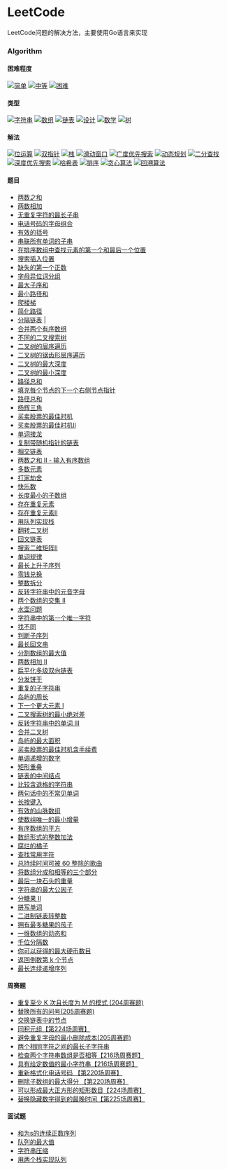 # LeetCode

LeetCode问题的解决方法，主要使用Go语言来实现
### Algorithm

#### 困难程度
[![简单](https://img.shields.io/badge/%E7%AE%80%E5%8D%95-62-5cb85c)](https://github.com/yankewei/LeetCode-Go/labels/%E7%AE%80%E5%8D%95)
[![中等](https://img.shields.io/badge/%E4%B8%AD%E7%AD%89-32-f0ad4e)](https://github.com/yankewei/LeetCode-Go/labels/%E4%B8%AD%E7%AD%89)
[![困难](https://img.shields.io/badge/%E5%9B%B0%E9%9A%BE-3-d9534f)](https://github.com/yankewei/LeetCode-Go/labels/%E5%9B%B0%E9%9A%BE)
#### 类型
[![字符串](https://img.shields.io/badge/%E5%AD%97%E7%AC%A6%E4%B8%B2-19-c2e0c6)](https://github.com/yankewei/LeetCode-Go/labels/%E5%AD%97%E7%AC%A6%E4%B8%B2)
[![数组](https://img.shields.io/badge/%E6%95%B0%E7%BB%84-25-efa5ac)](https://github.com/yankewei/LeetCode-Go/labels/%E6%95%B0%E7%BB%84)
[![链表](https://img.shields.io/badge/%E9%93%BE%E8%A1%A8-11-e2f497)](https://github.com/yankewei/LeetCode-Go/labels/%E9%93%BE%E8%A1%A8)
[![设计](https://img.shields.io/badge/%E8%AE%BE%E8%AE%A1-2-4e32bc)](https://github.com/yankewei/LeetCode-Go/labels/%E8%AE%BE%E8%AE%A1)
[![数学](https://img.shields.io/badge/%E6%95%B0%E5%AD%A6-5-d4c5f9)](https://github.com/yankewei/LeetCode-Go/labels/%E6%95%B0%E5%AD%A6)
[![树](https://img.shields.io/badge/%E6%A0%91-7-c2e0c6)](https://github.com/yankewei/LeetCode-Go/labels/%E6%A0%91)
#### 解法
[![位运算](https://img.shields.io/badge/%E4%BD%8D%E8%BF%90%E7%AE%97-2-7786d1)](https://github.com/yankewei/LeetCode-Go/labels/%E4%BD%8D%E8%BF%90%E7%AE%97)
[![双指针](https://img.shields.io/badge/%E5%8F%8C%E6%8C%87%E9%92%88-16-388099)](https://github.com/yankewei/LeetCode-Go/labels/%E5%8F%8C%E6%8C%87%E9%92%88)
[![栈](https://img.shields.io/badge/%E6%A0%88-6-d015ed)](https://github.com/yankewei/LeetCode-Go/labels/%E6%A0%88)
[![滑动窗口](https://img.shields.io/badge/%E6%BB%91%E5%8A%A8%E7%AA%97%E5%8F%A3-5-f4d577)](https://github.com/yankewei/LeetCode-Go/labels/%E6%BB%91%E5%8A%A8%E7%AA%97%E5%8F%A3)
[![广度优先搜索](https://img.shields.io/badge/%E5%B9%BF%E5%BA%A6%E4%BC%98%E5%85%88%E6%90%9C%E7%B4%A0-4-61e8a4)](https://github.com/yankewei/LeetCode-Go/labels/%E5%B9%BF%E5%BA%A6%E4%BC%98%E5%85%88%E6%90%9C%E7%B4%A2)
[![动态规划](https://img.shields.io/badge/%E5%8A%A8%E6%80%81%E8%A7%84%E5%88%92-9-e2770b)](https://github.com/yankewei/LeetCode-Go/labels/%E5%8A%A8%E6%80%81%E8%A7%84%E5%88%92)
[![二分查找](https://img.shields.io/badge/%E4%BA%8C%E5%88%86%E6%9F%A5%E6%89%BE-5-3b8fba)](https://github.com/yankewei/LeetCode-Go/labels/%E4%BA%8C%E5%88%86%E6%9F%A5%E6%89%BE)
[![深度优先搜索](https://img.shields.io/badge/%E6%B7%B1%E5%BA%A6%E4%BC%98%E5%85%88%E6%90%9C%E7%B4%A2-6-9f59e0)](https://github.com/yankewei/LeetCode-Go/labels/%E6%B7%B1%E5%BA%A6%E4%BC%98%E5%85%88%E6%90%9C%E7%B4%A2)
[![哈希表](https://img.shields.io/badge/%E5%93%88%E5%B8%8C%E8%A1%A8-13-46a9bf)](https://github.com/yankewei/LeetCode-Go/labels/%E5%93%88%E5%B8%8C%E8%A1%A8)
[![排序](https://img.shields.io/badge/%E6%8E%92%E5%BA%8F-2-3ce522)](https://github.com/yankewei/LeetCode-Go/labels/%E6%8E%92%E5%BA%8F)
[![贪心算法](https://img.shields.io/badge/%E8%B4%AA%E5%BF%83%E7%AE%97%E6%B3%95-7-ed7bce)](https://github.com/yankewei/LeetCode-Go/labels/%E8%B4%AA%E5%BF%83%E7%AE%97%E6%B3%95)
[![回溯算法](https://img.shields.io/badge/%E5%9B%9E%E6%BA%AF%E7%AE%97%E6%B3%95-1-e5408d)](https://github.com/yankewei/LeetCode-Go/labels/%E5%9B%9E%E6%BA%AF%E7%AE%97%E6%B3%95)

#### 题目
- [两数之和]()
- [两数相加](https://github.com/yankewei/LeetCode-Go/issues/71)
- [无重复字符的最长子串](https://github.com/yankewei/LeetCode-Go/issues/6)
- [电话号码的字母组合](https://github.com/yankewei/LeetCode-Go/issues/59)
- [有效的括号](https://github.com/yankewei/LeetCode-Go/issues/4)
- [串联所有单词的子串](https://github.com/yankewei/LeetCode-Go/issues/30)
- [在排序数组中查找元素的第一个和最后一个位置](https://github.com/yankewei/LeetCode-Go/issues/37)
- [搜索插入位置](https://github.com/yankewei/LeetCode-Go/issues/45)
- [缺失的第一个正数](https://github.com/yankewei/LeetCode-Go/issues/32)
- [字母异位词分组](https://github.com/yankewei/LeetCode-Go/issues/80)
- [最大子序和](./Algorithm/最大子序和.md)
- [最小路径和](https://github.com/yankewei/LeetCode-Go/issues/46)
- [爬楼梯](https://github.com/yankewei/LeetCode-Go/issues/16)
- [简化路径](https://github.com/yankewei/LeetCode-Go/issues/7)
- [分隔链表](https://github.com/yankewei/LeetCode-Go/issues/3) |
- [合并两个有序数组](https://github.com/yankewei/LeetCode-Go/issues/9)
- [不同的二叉搜索树](https://github.com/yankewei/LeetCode-Go/issues/44)
- [二叉树的层序遍历](https://github.com/yankewei/LeetCode-Go/issues/53)
- [二叉树的锯齿形层序遍历](https://github.com/yankewei/LeetCode-Go/issues/87)
- [二叉树的最大深度](https://github.com/yankewei/LeetCode-Go/issues/50)
- [二叉树的最小深度](https://github.com/yankewei/LeetCode-Go/issues/52)
- [路径总和](https://github.com/yankewei/LeetCode-Go/issues/41)
- [填充每个节点的下一个右侧节点指针](https://github.com/yankewei/LeetCode-Go/issues/63)
- [路径总和](https://github.com/yankewei/LeetCode-Go/issues/41)
- [杨辉三角](./Algorithm/杨辉三角.md) 
- [买卖股票的最佳时机](https://github.com/yankewei/LeetCode-Go/issues/15)
- [买卖股票的最佳时机Ⅱ](./Algorithm/买卖股票的最佳时机Ⅱ.md)
- [单词接龙](https://github.com/yankewei/LeetCode-Go/issues/36)
- [复制带随机指针的链表](https://github.com/yankewei/LeetCode-Go/issues/73)
- [相交链表](https://github.com/yankewei/LeetCode-Go/issues/77)
- [两数之和 II - 输入有序数组](https://github.com/yankewei/LeetCode-Go/issues/43)
- [多数元素](https://github.com/yankewei/LeetCode-Go/issues/19)
- [打家劫舍](https://github.com/yankewei/LeetCode-Go/issues/33)
- [快乐数](https://github.com/yankewei/LeetCode-Go/issues/79)
- [长度最小的子数组](https://github.com/yankewei/LeetCode-Go/issues/38)
- [存在重复元素](./Algorithm/存在重复元素.md)
- [存在重复元素Ⅱ](./Algorithm/存在重复元素Ⅱ.md)
- [用队列实现栈](https://github.com/yankewei/LeetCode-Go/issues/5)
- [翻转二叉树](./Algorithm/Invert-Binary-Tree.md)
- [回文链表](https://github.com/yankewei/LeetCode-Go/issues/68)
- [搜索二维矩阵Ⅱ](https://github.com/yankewei/LeetCode-Go/issues/27)
- [单词规律](https://github.com/yankewei/LeetCode-Go/issues/82)
- [最长上升子序列](https://github.com/yankewei/LeetCode-Go/issues/20)
- [零钱兑换](https://github.com/yankewei/LeetCode-Go/issues/14)
- [整数拆分](https://github.com/yankewei/LeetCode-Go/issues/51)
- [反转字符串中的元音字母](https://github.com/yankewei/LeetCode-Go/issues/60)
- [两个数组的交集 II](https://github.com/yankewei/LeetCode-Go/issues/42)
- [水壶问题](https://github.com/yankewei/LeetCode-Go/issues/28)
- [字符串中的第一个唯一字符](https://github.com/yankewei/LeetCode-Go/issues/88)
- [找不同](https://github.com/yankewei/LeetCode-Go/issues/84)
- [判断子序列](https://github.com/yankewei/LeetCode-Go/issues/49)
- [最长回文串](https://github.com/yankewei/LeetCode-Go/issues/26)
- [分割数组的最大值](https://github.com/yankewei/LeetCode-Go/issues/48)
- [两数相加 II](https://github.com/yankewei/LeetCode-Go/issues/76)
- [扁平化多级双向链表](https://github.com/yankewei/LeetCode-Go/issues/72)
- [分发饼干](https://github.com/yankewei/LeetCode-Go/issues/89)
- [重复的子字符串](https://github.com/yankewei/LeetCode-Go/issues/40)
- [岛屿的周长](https://github.com/yankewei/LeetCode-Go/issues/21)
- [下一个更大元素 I](https://github.com/yankewei/LeetCode-Go/issues/8)
- [二叉搜索树的最小绝对差](https://github.com/yankewei/LeetCode-Go/issues/61)
- [反转字符串中的单词 III](https://github.com/yankewei/LeetCode-Go/issues/55)
- [合并二叉树](https://github.com/yankewei/LeetCode-Go/issues/70)
- [岛屿的最大面积](https://github.com/yankewei/LeetCode-Go/issues/22)
- [买卖股票的最佳时机含手续费](https://github.com/yankewei/LeetCode-Go/issues/83)
- [单调递增的数字](https://github.com/yankewei/LeetCode-Go/issues/81)
- [矩形重叠](https://github.com/yankewei/LeetCode-Go/issues/25)
- [链表的中间结点](https://github.com/yankewei/LeetCode-Go/issues/29)
- [比较含退格的字符串](https://github.com/yankewei/LeetCode-Go/issues/66)
- [两句话中的不常见单词](https://github.com/yankewei/LeetCode-Go/issues/78)
- [长按键入](https://github.com/yankewei/LeetCode-Go/issues/67)
- [有效的山脉数组](https://github.com/yankewei/LeetCode-Go/issues/69)
- [使数组唯一的最小增量](https://github.com/yankewei/LeetCode-Go/issues/31)
- [有序数组的平方](https://github.com/yankewei/LeetCode-Go/issues/64)
- [数组形式的整数加法](https://github.com/yankewei/LeetCode-Go/issues/95)
- [腐烂的橘子](https://github.com/yankewei/LeetCode-Go/issues/10)
- [查找常用字符](https://github.com/yankewei/LeetCode-Go/issues/62)
- [总持续时间可被 60 整除的歌曲](https://github.com/yankewei/LeetCode-Go/issues/34)
- [将数组分成和相等的三个部分](https://github.com/yankewei/LeetCode-Go/issues/17)
- [最后一块石头的重量](https://github.com/yankewei/LeetCode-Go/issues/90)
- [字符串的最大公因子](https://github.com/yankewei/LeetCode-Go/issues/18)
- [分糖果 II](https://github.com/yankewei/LeetCode-Go/issues/11)
- [拼写单词](https://github.com/yankewei/LeetCode-Go/issues/24)
- [二进制链表转整数](https://github.com/yankewei/LeetCode-Go/issues/1)
- [拥有最多糖果的孩子](https://github.com/yankewei/LeetCode-Go/issues/35)
- [一维数组的动态和](https://github.com/yankewei/LeetCode-Go/issues/47)
- [千位分隔数](https://github.com/yankewei/LeetCode-Go/issues/97)
- [你可以获得的最大硬币数目](https://github.com/yankewei/LeetCode-Go/issues/56)
- [返回倒数第 k 个节点](https://github.com/yankewei/LeetCode-Go/issues/2)
- [最长连续递增序列](https://github.com/yankewei/LeetCode-Go/issues/98)
#### 周赛题
- [重复至少 K 次且长度为 M 的模式 (204周赛题)](https://github.com/yankewei/LeetCode-Go/issues/54)
- [替换所有的问号(205周赛题)](https://github.com/yankewei/LeetCode-Go/issues/57)
- [交换链表中的节点](https://github.com/yankewei/LeetCode-Go/issues/92)
- [同积元组【第224场周赛】](https://github.com/yankewei/LeetCode-Go/issues/94)
- [避免重复字母的最小删除成本(205周赛题)](https://github.com/yankewei/LeetCode-Go/issues/58)
- [两个相同字符之间的最长子字符串](https://github.com/yankewei/LeetCode-Go/issues/65)
- [检查两个字符串数组是否相等【216场周赛题】](https://github.com/yankewei/LeetCode-Go/issues/74)
- [具有给定数值的最小字符串【216场周赛题】](https://github.com/yankewei/LeetCode-Go/issues/75)
- [重新格式化电话号码 【第220场周赛】](https://github.com/yankewei/LeetCode-Go/issues/85)
- [删除子数组的最大得分 【第220场周赛】](https://github.com/yankewei/LeetCode-Go/issues/86)
- [可以形成最大正方形的矩形数目【224场周赛】](https://github.com/yankewei/LeetCode-Go/issues/93)
- [替换隐藏数字得到的最晚时间【第225场周赛】](https://github.com/yankewei/LeetCode-Go/issues/96)
#### 面试题
- [和为s的连续正数序列](https://github.com/yankewei/LeetCode-Go/issues/12)
- [队列的最大值](https://github.com/yankewei/LeetCode-Go/issues/13)
- [字符串压缩](https://github.com/yankewei/LeetCode-Go/issues/23)
- [用两个栈实现队列](https://github.com/yankewei/LeetCode-Go/issues/39)
